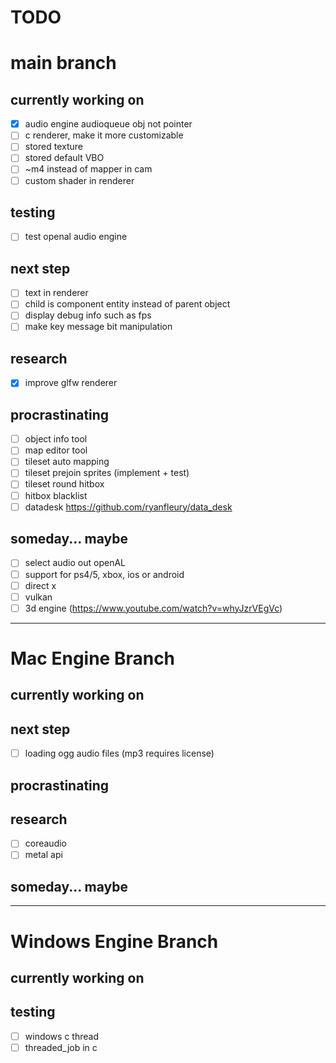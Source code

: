 # **TODO**

# main branch

## currently working on
- [x] audio engine audioqueue obj not pointer
- [ ] c renderer, make it more customizable
- [ ] stored texture
- [ ] stored default VBO
- [ ] ~m4 instead of mapper in cam
- [ ] custom shader in renderer
## testing
- [ ] test openal audio engine
## next step
- [ ] text in renderer
- [ ] child is component entity instead of parent object
- [ ] display debug info such as fps
- [ ] make key message bit manipulation
## research
- [x] improve glfw renderer
## procrastinating
- [ ] object info tool
- [ ] map editor tool
- [ ] tileset auto mapping
- [ ] tileset prejoin sprites (implement + test)
- [ ] tileset round hitbox
- [ ] hitbox blacklist
- [ ] datadesk https://github.com/ryanfleury/data_desk
## someday... maybe
- [ ] select audio out openAL
- [ ] support for ps4/5, xbox, ios or android
- [ ] direct x
- [ ] vulkan
- [ ] 3d engine (https://www.youtube.com/watch?v=whyJzrVEgVc)
---

# Mac Engine Branch

## currently working on
## next step
- [ ] loading ogg audio files (mp3 requires license)
## procrastinating
## research
- [ ] coreaudio
- [ ] metal api
## someday... maybe
---

# Windows Engine Branch

## currently working on 
## testing
- [ ] windows c thread
- [ ] threaded_job in c
